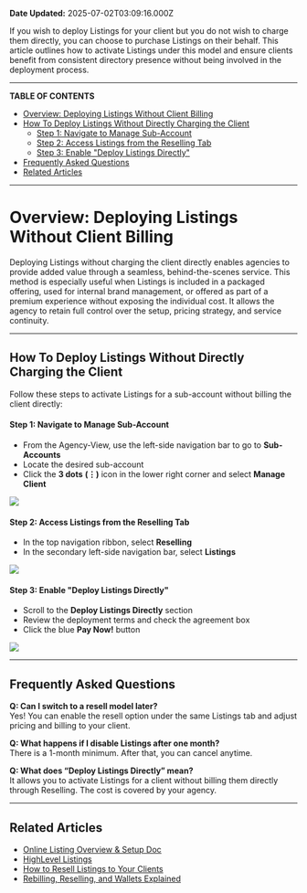 **Date Updated:** 2025-07-02T03:09:16.000Z

If you wish to deploy Listings for your client but you do not wish to charge them directly, you can choose to purchase Listings on their behalf. This article outlines how to activate Listings under this model and ensure clients benefit from consistent directory presence without being involved in the deployment process.

---

**TABLE OF CONTENTS**

* [Overview: Deploying Listings Without Client Billing](#Overview%3A-Deploying-Listings-Without-Client-Billing)
* [How To Deploy Listings Without Directly Charging the Client](#How-To-Deploy-Listings-Without%C2%A0Directly%C2%A0Charging-the-Client)  
   * [Step 1: Navigate to Manage Sub-Account](#Step-1%3A-Navigate-to-Manage-Sub-Account)  
   * [Step 2: Access Listings from the Reselling Tab](#Step-2%3A%C2%A0Access-Listings-from-the-Reselling-Tab)  
   * [Step 3: Enable "Deploy Listings Directly"](#Step-3%3A%C2%A0Enable-)
* [Frequently Asked Questions](#Frequently-Asked-Questions)[](#Related-Articles)
* [Related Articles](#Related-Articles)

---

# **Overview: Deploying Listings Without Client Billing**

  
Deploying Listings without charging the client directly enables agencies to provide added value through a seamless, behind-the-scenes service. This method is especially useful when Listings is included in a packaged offering, used for internal brand management, or offered as part of a premium experience without exposing the individual cost. It allows the agency to retain full control over the setup, pricing strategy, and service continuity. 

---

## **How To Deploy Listings Without** **Directly** **Charging the Client**

  
Follow these steps to activate Listings for a sub-account without billing the client directly:

  
#### **Step 1:** Navigate to Manage Sub-Account

  
* From the Agency-View, use the left-side navigation bar to go to **Sub-Accounts**
* Locate the desired sub-account
* Click the **3 dots** **(⋮)** icon in the lower right corner and select **Manage Client**

![](https://s3.amazonaws.com/cdn.freshdesk.com/data/helpdesk/attachments/production/155049185866/original/GZCJLzHg8b9v30q0QwWX3ljnuPwnASYuhw.png?1751403024)
  
  
#### **Step 2:** Access Listings from the Reselling Tab

  
* In the top navigation ribbon, select **Reselling**
* In the secondary left-side navigation bar, select **Listings**

![](https://s3.amazonaws.com/cdn.freshdesk.com/data/helpdesk/attachments/production/155049185934/original/o3pIypZGUkuCQP8jAGh-QwmDBMP8zZ3bMg.png?1751403231)
  
  
#### **Step 3:** Enable "Deploy Listings Directly"

  
* Scroll to the **Deploy Listings Directly** section
* Review the deployment terms and check the agreement box
* Click the blue **Pay Now!** button

  
![](https://s3.amazonaws.com/cdn.freshdesk.com/data/helpdesk/attachments/production/155049185968/original/qmLZrT2yy4tFrXtb17WwzWKncBm_eU6Puw.png?1751403340)

---

## **Frequently Asked Questions**

  
**Q: Can I switch to a resell model later?**  
Yes! You can enable the resell option under the same Listings tab and adjust pricing and billing to your client.  
  
**Q: What happens if I disable Listings after one month?**  
There is a 1-month minimum. After that, you can cancel anytime.

  
**Q: What does “Deploy Listings Directly” mean?**  
It allows you to activate Listings for a client without billing them directly through Reselling. The cost is covered by your agency.

---

## **Related Articles**

  
* [Online Listing Overview & Setup Doc](https://help.gohighlevel.com/support/solutions/articles/48001196389-online-listing-overview-setup-doc)
* [HighLevel Listings](https://help.gohighlevel.com/en/support/solutions/articles/48000984066)
* [How to Resell Listings to Your Clients](https://help.gohighlevel.com/support/solutions/articles/155000001901-how-to-resell-listings-to-your-clients)
* [](https://help.gohighlevel.com/support/solutions/articles/155000001528-faq-document-yext-listings)[Rebilling, Reselling, and Wallets Explained](https://help.gohighlevel.com/en/support/solutions/articles/155000002095)